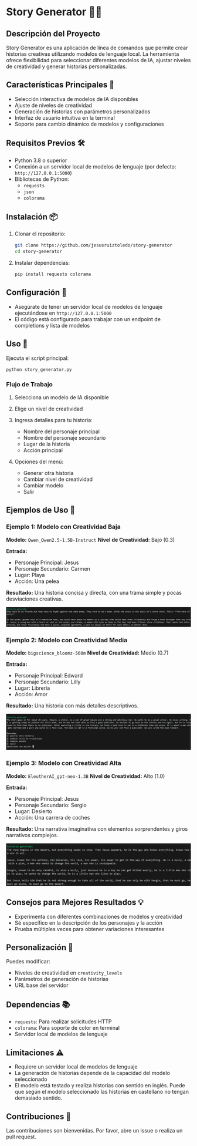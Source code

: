 # Story Generator 📖✨

## Descripción del Proyecto

Story Generator es una aplicación de línea de comandos que permite crear historias creativas utilizando modelos de lenguaje local. La herramienta ofrece flexibilidad para seleccionar diferentes modelos de IA, ajustar niveles de creatividad y generar historias personalizadas.

## Características Principales 🌟

- Selección interactiva de modelos de IA disponibles
- Ajuste de niveles de creatividad
- Generación de historias con parámetros personalizados
- Interfaz de usuario intuitiva en la terminal
- Soporte para cambio dinámico de modelos y configuraciones

## Requisitos Previos 🛠️

- Python 3.8 o superior
- Conexión a un servidor local de modelos de lenguaje (por defecto: `http://127.0.0.1:5000`)
- Bibliotecas de Python:
  - `requests`
  - `json`
  - `colorama`

## Instalación 📦

1. Clonar el repositorio:
   ```bash
   git clone https://github.com/jesusruiztoledo/story-generator
   cd story-generator
   ```

2. Instalar dependencias:
   ```bash
   pip install requests colorama
   ```

## Configuración 🔧

- Asegúrate de tener un servidor local de modelos de lenguaje ejecutándose en `http://127.0.0.1:5000`
- El código está configurado para trabajar con un endpoint de completions y lista de modelos

## Uso 🚀

Ejecuta el script principal:

```bash
python story_generator.py
```

### Flujo de Trabajo

1. Selecciona un modelo de IA disponible
2. Elige un nivel de creatividad
3. Ingresa detalles para tu historia:
   - Nombre del personaje principal
   - Nombre del personaje secundario
   - Lugar de la historia
   - Acción principal

4. Opciones del menú:
   - Generar otra historia
   - Cambiar nivel de creatividad
   - Cambiar modelo
   - Salir

## Ejemplos de Uso 🌈

### Ejemplo 1: Modelo con Creatividad Baja
**Modelo:** `Qwen_Qwen2.5-1.5B-Instruct`
**Nivel de Creatividad:** Bajo (0.3)

**Entrada:**
- Personaje Principal: Jesus
- Personaje Secundario: Carmen
- Lugar: Playa
- Acción: Una pelea

**Resultado:** Una historia concisa y directa, con una trama simple y pocas desviaciones creativas.

<img src="images/Mqwen-cbaja.png">

### Ejemplo 2: Modelo con Creatividad Media
**Modelo:** `bigscience_bloomz-560m`
**Nivel de Creatividad:** Medio (0.7)

**Entrada:**
- Personaje Principal: Edward
- Personaje Secundario: Lilly
- Lugar: Librería
- Acción: Amor

**Resultado:** Una historia con más detalles descriptivos.

<img src="images/Mbigscience-cmedia.png">

### Ejemplo 3: Modelo con Creatividad Alta
**Modelo:** `EleutherAI_gpt-neo-1.3B`
**Nivel de Creatividad:** Alto (1.0)

**Entrada:**
- Personaje Principal: Jesus
- Personaje Secundario: Sergio
- Lugar: Desierto
- Acción: Una carrera de coches

**Resultado:** Una narrativa imaginativa con elementos sorprendentes y giros narrativos complejos.

<img src="images/Meleuther-calta.png">

## Consejos para Mejores Resultados 💡

- Experimenta con diferentes combinaciones de modelos y creatividad
- Sé específico en la descripción de los personajes y la acción
- Prueba múltiples veces para obtener variaciones interesantes

## Personalización 🎨

Puedes modificar:
- Niveles de creatividad en `creativity_levels`
- Parámetros de generación de historias
- URL base del servidor

## Dependencias 📚

- `requests`: Para realizar solicitudes HTTP
- `colorama`: Para soporte de color en terminal
- Servidor local de modelos de lenguaje

## Limitaciones ⚠️

- Requiere un servidor local de modelos de lenguaje
- La generación de historias depende de la capacidad del modelo seleccionado
- El modelo está testado y realiza historias con sentido en inglés. Puede que según el modelo seleccionado las historias en castellano no tengan demasiado sentido.

## Contribuciones 🤝

Las contribuciones son bienvenidas. Por favor, abre un issue o realiza un pull request.
